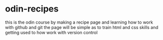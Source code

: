 # odin-recipes
this is the odin course by making a recipe page 
and learning how to work with github and git 
the page will be simple as to train html and css skills 
and getting used to how work with version control
